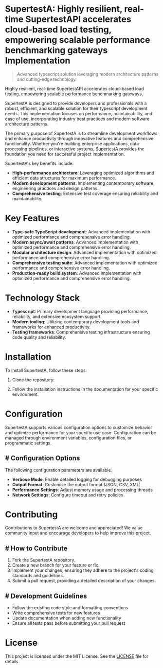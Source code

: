 <!-- fallback_SupertestA_20251003210433_54987 -->

# SupertestA: Highly resilient, real-time SupertestAPI accelerates cloud-based load testing, empowering scalable performance benchmarking gateways Implementation
> Advanced typescript solution leveraging modern architecture patterns and cutting-edge technology.

Highly resilient, real-time SupertestAPI accelerates cloud-based load testing, empowering scalable performance benchmarking gateways.

SupertestA is designed to provide developers and professionals with a robust, efficient, and scalable solution for their typescript development needs. This implementation focuses on performance, maintainability, and ease of use, incorporating industry best practices and modern software architecture patterns.

The primary purpose of SupertestA is to streamline development workflows and enhance productivity through innovative features and comprehensive functionality. Whether you're building enterprise applications, data processing pipelines, or interactive systems, SupertestA provides the foundation you need for successful project implementation.

SupertestA's key benefits include:

* **High-performance architecture**: Leveraging optimized algorithms and efficient data structures for maximum performance.
* **Modern development patterns**: Implementing contemporary software engineering practices and design patterns.
* **Comprehensive testing**: Extensive test coverage ensuring reliability and maintainability.

# Key Features

* **Type-safe TypeScript development**: Advanced implementation with optimized performance and comprehensive error handling.
* **Modern async/await patterns**: Advanced implementation with optimized performance and comprehensive error handling.
* **Modular architecture design**: Advanced implementation with optimized performance and comprehensive error handling.
* **Comprehensive testing suite**: Advanced implementation with optimized performance and comprehensive error handling.
* **Production-ready build system**: Advanced implementation with optimized performance and comprehensive error handling.

# Technology Stack

* **Typescript**: Primary development language providing performance, reliability, and extensive ecosystem support.
* **Modern tooling**: Utilizing contemporary development tools and frameworks for enhanced productivity.
* **Testing frameworks**: Comprehensive testing infrastructure ensuring code quality and reliability.

# Installation

To install SupertestA, follow these steps:

1. Clone the repository:


2. Follow the installation instructions in the documentation for your specific environment.

# Configuration

SupertestA supports various configuration options to customize behavior and optimize performance for your specific use case. Configuration can be managed through environment variables, configuration files, or programmatic settings.

## # Configuration Options

The following configuration parameters are available:

* **Verbose Mode**: Enable detailed logging for debugging purposes
* **Output Format**: Customize the output format (JSON, CSV, XML)
* **Performance Settings**: Adjust memory usage and processing threads
* **Network Settings**: Configure timeout and retry policies

# Contributing

Contributions to SupertestA are welcome and appreciated! We value community input and encourage developers to help improve this project.

## # How to Contribute

1. Fork the SupertestA repository.
2. Create a new branch for your feature or fix.
3. Implement your changes, ensuring they adhere to the project's coding standards and guidelines.
4. Submit a pull request, providing a detailed description of your changes.

## # Development Guidelines

* Follow the existing code style and formatting conventions
* Write comprehensive tests for new features
* Update documentation when adding new functionality
* Ensure all tests pass before submitting your pull request

# License

This project is licensed under the MIT License. See the [LICENSE](https://github.com/Nurulika/SupertestA/blob/main/LICENSE) file for details.
